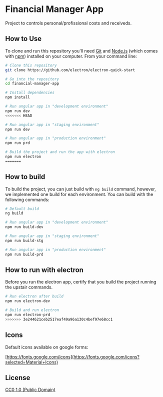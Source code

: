 # Financial Manager App

Project to controls personal/profissional costs and receiveds.

## How to Use

To clone and run this repository you'll need [Git](https://git-scm.com) and [Node.js](https://nodejs.org/en/download/) (which comes with [npm](http://npmjs.com)) installed on your computer. From your command line:

```bash
# Clone this repository
git clone https://github.com/electron/electron-quick-start

# Go into the repository
cd financial-manager-app

# Install dependencies
npm install

# Run angular app in "development environment"
npm run dev
<<<<<<< HEAD

# Run angular app in "staging environment"
npm run dev

# Run angular app in "production environment"
npm run prd

# Build the project and run the app with electron
npm run electron
=======
```

## How to build

To build the project, you can just build with `ng build` command, however, we implemented one build for each environment. You can build with the following commands:


```bash
# Default build
ng build

# Run angular app in "development environment"
npm run build-dev

# Run angular app in "staging environment"
npm run build-stg

# Run angular app in "production environment"
npm run build-prd
```


## How to run with electron

Before you run the electron app, certify that you build the project running the upstair commands.

```bash
# Run electron after build
npm run electron-dev

# Build and run electron
npm run electron-prd
>>>>>>> 3e244621ceb2517eaf49a96a130c4bef97e68cc1
```

## Icons

Default icons available on google forms:

[https://fonts.google.com/icons](https://fonts.google.com/icons?selected=Material+Icons)

## License

[CC0 1.0 (Public Domain)](LICENSE.md)